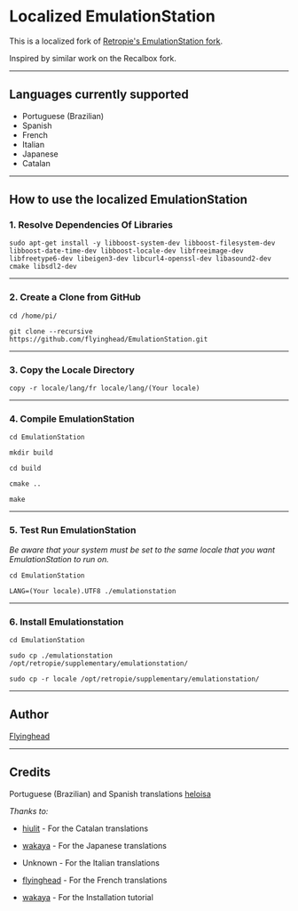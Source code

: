 # Localized EmulationStation

This is a localized fork of [Retropie's EmulationStation fork](https://github.com/RetroPie/EmulationStation).

Inspired by similar work on the Recalbox fork.

***

## Languages currently supported 

* Portuguese (Brazilian)
* Spanish
* French
* Italian
* Japanese
* Catalan

***

## How to use the localized EmulationStation

### **1.** Resolve Dependencies Of Libraries

`sudo apt-get install -y libboost-system-dev libboost-filesystem-dev libboost-date-time-dev libboost-locale-dev libfreeimage-dev libfreetype6-dev libeigen3-dev libcurl4-openssl-dev libasound2-dev cmake libsdl2-dev`

***

### **2.** Create a Clone from GitHub

`cd /home/pi/`

`git clone --recursive https://github.com/flyinghead/EmulationStation.git`

***

### **3.** Copy the Locale Directory

`copy -r locale/lang/fr locale/lang/(Your locale)`

***
 
### **4.** Compile EmulationStation

`cd EmulationStation`

`mkdir build`

`cd build`

`cmake ..`

`make`

***
  
### **5.** Test Run EmulationStation
_Be aware that your system must be set to the same locale that you want EmulationStation to run on._

`cd EmulationStation`

`LANG=(Your locale).UTF8 ./emulationstation`

 ***

### **6.** Install Emulationstation

`cd EmulationStation`

`sudo cp ./emulationstation /opt/retropie/supplementary/emulationstation/`

`sudo cp -r locale /opt/retropie/supplementary/emulationstation/`

***

## Author

[Flyinghead](https://github.com/flyinghead)

***

## Credits

Portuguese (Brazilian) and Spanish translations [heloisa](https://github.com/heloisatech)

_Thanks to:_

* [hiulit](https://github.com/hiulit) - For the Catalan translations
* [wakaya](https://retropie.org.uk/forum/user/wakaya) - For the Japanese translations
* Unknown - For the Italian translations
* [flyinghead](https://github.com/flyinghead) - For the French translations

* [wakaya](https://retropie.org.uk/forum/user/wakaya) - For the Installation tutorial
